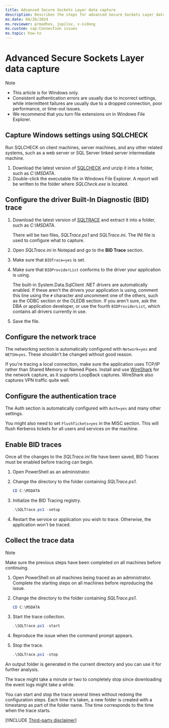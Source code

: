 ```yaml
---
title: Advanced Secure Sockets Layer data capture
description: Describes the steps for advanced Secure Sockets Layer data capture.
ms.date: 04/26/2024
ms.reviewer: prmadhes, jopilov, v-sidong
ms.custom: sap:Connection issues
ms.topic: how-to
---
```


# Advanced Secure Sockets Layer data capture

> [!NOTE]
> - This article is for Windows only.
> - Consistent authentication errors are usually due to incorrect settings, while intermittent failures are usually due to a dropped connection, poor performance, or time-out issues.
> - We recommend that you turn file extensions on in Windows File Explorer.

## Capture Windows settings using SQLCHECK

Run SQLCHECK on client machines, server machines, and any other related systems, such as a web server or SQL Server linked server intermediate machine.

1.	Download the latest version of [SQLCHECK](https://github.com/microsoft/CSS_SQL_Networking_Tools/wiki/SQLCHECK) and unzip it into a folder, such as *C:\MSDATA*.
1.	Double-click the executable file in Windows File Explorer. A report will be written to the folder where *SQLCheck.exe* is located.

## Configure the driver Built-In Diagnostic (BID) trace

1. Download the latest version of [SQLTRACE](https://github.com/microsoft/CSS_SQL_Networking_Tools/wiki/SQLTRACE) and extract it into a folder, such as *C:\MSDATA*.

   There will be two files, *SQLTrace.ps1* and *SQLTrace.ini*. The INI file is used to configure what to capture.

1. Open *SQLTrace.ini* in Notepad and go to the **BID Trace** section.
1. Make sure that `BIDTrace=yes` is set.
1. Make sure that `BIDProviderList` conforms to the driver your application is using.

   The built-in System.Data.SqlClient .NET drivers are automatically enabled. If these aren't the drivers your application is using, comment this line using the `#` character and uncomment one of the others, such as the ODBC section or the OLEDB section. If you aren't sure, ask the DBA or application developer, or use the fourth `BIDProviderList`, which contains all drivers currently in use.

1. Save the file.

## Configure the network trace

The networking section is automatically configured with `Network=yes` and `NETSH=yes`. These shouldn't be changed without good reason.

If you're tracing a local connection, make sure the application uses TCP/IP rather than Shared Memory or Named Pipes. Install and use [WireShark](https://www.wireshark.org/download.html) for the network capture, as it supports LoopBack captures. WireShark also captures VPN traffic quite well.

## Configure the authentication trace

The Auth section is automatically configured with `Auth=yes` and many other settings.

You might also need to set `FlushTickets=yes` in the MISC section. This will flush Kerberos tickets for all users and services on the machine.

## Enable BID traces

Once all the changes to the *SQLTrace.ini* file have been saved, BID Traces must be enabled before tracing can begin.

1. Open PowerShell as an administrator.
1. Change the directory to the folder containing *SQLTrace.ps1*.

   ```powershell
   CD C:\MSDATA
   ```

1. Initialize the BID Tracing registry.

   ```powershell
   .\SQLTrace.ps1 -setup
   ```

1. Restart the service or application you wish to trace. Otherwise, the application won't be traced.

## Collect the trace data

> [!NOTE]
> Make sure the previous steps have been completed on all machines before continuing.

1. Open PowerShell on all machines being traced as an administrator. Complete the starting steps on all machines before reproducing the issue.
1. Change the directory to the folder containing *SQLTrace.ps1*.

   ```powershell
   CD C:\MSDATA
   ```

1. Start the trace collection.

   ```powershell
   .\SQLTrace.ps1 -start
   ```
1. Reproduce the issue when the command prompt appears.
1. Stop the trace.

   ```powershell
   .\SQLTrace.ps1 -stop
   ```

An output folder is generated in the current directory and you can use it for further analysis.

The trace might take a minute or two to completely stop since downloading the event logs might take a while.

You can start and stop the trace several times without redoing the configuration steps. Each time it's taken, a new folder is created with a timestamp as part of the folder name. The time corresponds to the time when the trace starts.

[!INCLUDE [Third-party disclaimer](../../../includes/third-party-disclaimer.md)]
